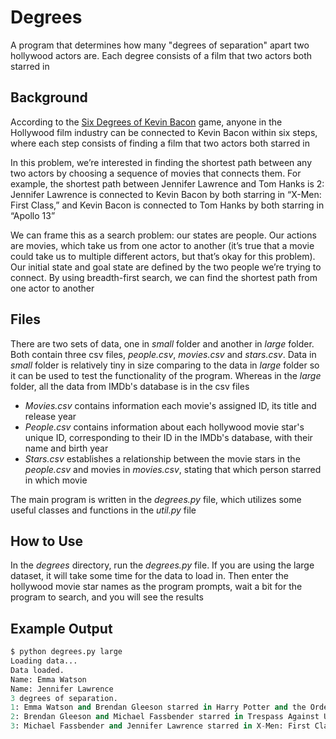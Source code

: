 # Degrees

A program that determines how many "degrees of separation" apart two hollywood actors are. Each degree consists of a film that two actors both starred in

## Background

According to the [Six Degrees of Kevin Bacon](https://en.wikipedia.org/wiki/Six_Degrees_of_Kevin_Bacon) game, anyone in the Hollywood film industry can be connected to Kevin Bacon within six steps, where each step consists of finding a film that two actors both starred in

In this problem, we’re interested in finding the shortest path between any two actors by choosing a sequence of movies that connects them. For example, the shortest path between Jennifer Lawrence and Tom Hanks is 2: Jennifer Lawrence is connected to Kevin Bacon by both starring in “X-Men: First Class,” and Kevin Bacon is connected to Tom Hanks by both starring in “Apollo 13”

We can frame this as a search problem: our states are people. Our actions are movies, which take us from one actor to another (it’s true that a movie could take us to multiple different actors, but that’s okay for this problem). Our initial state and goal state are defined by the two people we’re trying to connect. By using breadth-first search, we can find the shortest path from one actor to another

## Files

There are two sets of data, one in _small_ folder and another in _large_ folder. Both contain three csv files, _people.csv_, _movies.csv_ and _stars.csv_. Data in _small_ folder is relatively tiny in size comparing to the data in _large_ folder so it can be used to test the functionality of the program. Whereas in the _large_ folder, all the data from IMDb's database is in the csv files <br/>

- _Movies.csv_ contains information each movie's assigned ID, its title and release year
- _People.csv_ contains information about each hollywood movie star's unique ID, corresponding to their ID in the IMDb's database, with their name and birth year
- _Stars.csv_ establishes a relationship between the movie stars in the _people.csv_ and movies in _movies.csv_, stating that which person starred in which movie

The main program is written in the _degrees.py_ file, which utilizes some useful classes and functions in the _util.py_ file

## How to Use

In the _degrees_ directory, run the _degrees.py_ file. If you are using the large dataset, it will take some time for the data to load in. Then enter the hollywood movie star names as the program prompts, wait a bit for the program to search, and you will see the results

## Example Output

```Python
$ python degrees.py large
Loading data...
Data loaded.
Name: Emma Watson
Name: Jennifer Lawrence
3 degrees of separation.
1: Emma Watson and Brendan Gleeson starred in Harry Potter and the Order of the Phoenix
2: Brendan Gleeson and Michael Fassbender starred in Trespass Against Us
3: Michael Fassbender and Jennifer Lawrence starred in X-Men: First Class
```
